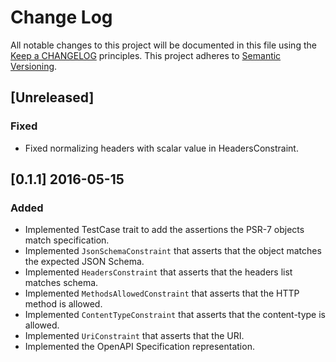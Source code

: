 # Change Log
All notable changes to this project will be documented in this file
using the [Keep a CHANGELOG](http://keepachangelog.com/) principles.
This project adheres to [Semantic Versioning](http://semver.org/).

## [Unreleased]

### Fixed
- Fixed normalizing headers with scalar value in HeadersConstraint.

## [0.1.1] 2016-05-15

### Added
- Implemented TestCase trait to add the assertions the PSR-7 objects match specification.
- Implemented `JsonSchemaConstraint` that asserts that the object matches the expected JSON Schema.
- Implemented `HeadersConstraint` that asserts that the headers list matches schema.
- Implemented `MethodsAllowedConstraint` that asserts that the HTTP method is allowed.
- Implemented `ContentTypeConstraint` that asserts that the content-type is allowed.
- Implemented `UriConstraint` that asserts that the URI.
- Implemented the OpenAPI Specification representation.
